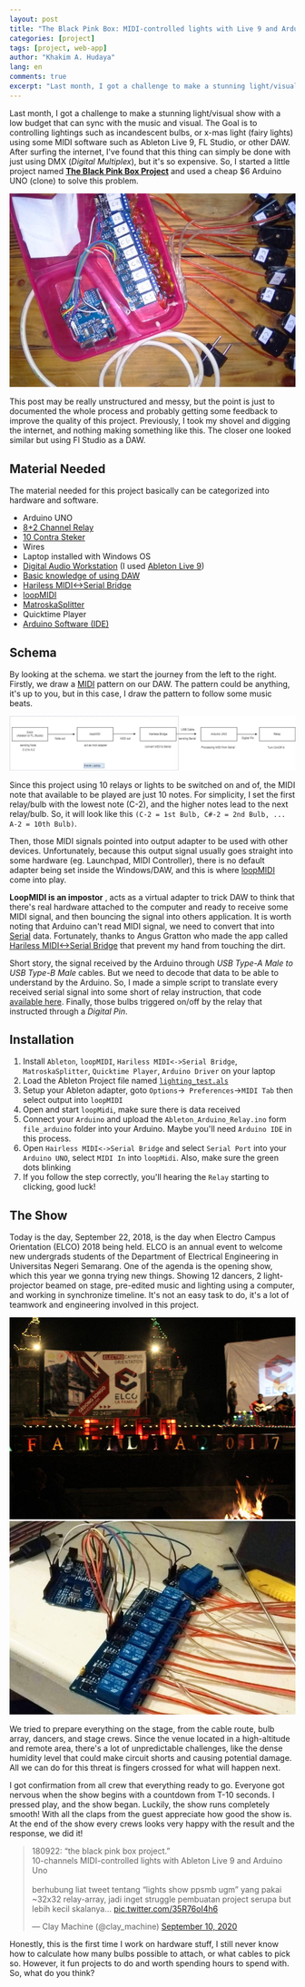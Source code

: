 ```yaml
---
layout: post
title: "The Black Pink Box: MIDI-controlled lights with Live 9 and Arduino"
categories: [project]
tags: [project, web-app]
author: "Khakim A. Hudaya"
lang: en
comments: true
excerpt: "Last month, I got a challenge to make a stunning light/visual show with a low budget that can sync with the music and visual. The Goal is to controlling lightings such as incandescent bulbs, or x-mas light (fairy lights) using some MIDI software such as Ableton Live 9, FL Studio, or other DAW. After surfing the internet, I've found that this thing can simply be done with just using DMX (Digital Multiplex), but it's so expensive. So, I started a little project named The Black Pink Box Project and used a cheap $6 Arduino UNO (clone) to solve this problem."
---
```


Last month, I got a challenge to make a stunning light/visual show with a low budget that can sync with the music and visual. The Goal is to controlling lightings such as incandescent bulbs, or x-mas light (fairy lights) using some MIDI software such as Ableton Live 9, FL Studio, or other DAW. After surfing the internet, I've found that this thing can simply be done with just using DMX (*Digital Multiplex*), but it's so expensive. So, I started a little project named [**The Black Pink Box Project**](https://github.com/elybin/Black-Pink-Box) and used a cheap $6 Arduino UNO (clone) to solve this problem. 

<img src="/assets/img/blog/theblackpinkbox_003.jpg" title="The Black Pink Box Project — 10-channels MIDI-controlled lights with Ableton Live 9 and Arduino Uno">

This post may be really unstructured and messy, but the point is just to documented the whole process and probably getting some feedback to improve the quality of this project. Previously, I took my shovel and digging the internet, and nothing making something like this. The closer one looked similar but using Fl Studio as a DAW. 

## Material Needed
The material needed for this project basically can be categorized into hardware and software. 
- Arduino UNO
- [8+2 Channel Relay](https://bl.app.link/T9K1deSIsQ)
- [10 Contra Steker](https://kabelnym.com/shop/brand-series/broco-series/kontra-steker-hitam-broco-334n/)
- Wires
- Laptop installed with Windows OS
- [Digital Audio Workstation](https://en.wikipedia.org/wiki/Digital_audio_workstation) (I used [Ableton Live 9](https://www.ableton.com/en/trial/))
- [Basic knowledge of using DAW](https://www.youtube.com/watch?v=1QPQoZGAA88)
- [Hariless MIDI<->Serial Bridge](http://projectgus.github.com/hairless-midiserial)
- [loopMIDI](https://www.tobias-erichsen.de/software/loopmidi.html)
- [MatroskaSplitter](http://www.free-codecs.com/download/matroska_splitter.htm)
- Quicktime Player
- [Arduino Software (IDE)](https://www.arduino.cc/en/Main/Software)

## Schema
By looking at the schema. we start the journey from the left to the right. Firstly, we draw a [MIDI](https://en.wikipedia.org/wiki/MIDI) pattern on our DAW. The pattern could be anything, it's up to you, but in this case, I draw the pattern to follow some music beats.


<img src="/assets/img/blog/theblackpinkbox_004_2.jpg" title="In the nutshell schema of The Black Pink Box">


Since this project using 10 relays or lights to be switched on and of, the MIDI note that available to be played are just 10 notes. For simplicity, I set the first relay/bulb with the lowest note (C-2), and the higher notes lead to the next relay/bulb. So, it will look like this `(C-2 = 1st Bulb, C#-2 = 2nd Bulb, ... A-2 = 10th Bulb)`.

Then, those MIDI signals pointed into output adapter to be used with other devices. Unfortunately, because this output signal usually goes straight into some hardware (eg. Launchpad, MIDI Controller), there is no default adapter being set inside the Windows/DAW, and this is where [loopMIDI](https://www.tobias-erichsen.de/software/loopmidi.html)  come into play.

**LoopMIDI is an impostor** , acts as a virtual adapter to trick DAW to think that there's real hardware attached to the computer and ready to receive some MIDI signal, and then bouncing the signal into others application. It is worth noting that Arduino can't read MIDI signal,  we need to convert that into [Serial](https://en.wikipedia.org/wiki/Serial_communication) data. Fortunately, thanks to Angus Gratton who made the app called [Hariless MIDI<->Serial Bridge](http://projectgus.github.com/hairless-midiserial) that prevent my hand from touching the dirt. 

Short story, the signal received by the Arduino through *USB Type-A Male to USB Type-B Male* cables. But we need to decode that data to be able to understand by the Arduino. So, I made a simple script to translate every received serial signal into some short of relay instruction, that code [available here](https://github.com/elybin/Black-Pink-Box/blob/master/file_arduino/Ableton_Arduino_Relay.ino). Finally, those bulbs triggered on/off by the relay that instructed through a *Digital Pin*.
  
## Installation
1. Install `Ableton`, `loopMIDI`, `Hariless MIDI<->Serial Bridge`, `MatroskaSplitter`,  `Quicktime Player`, `Arduino Driver` on your laptop
2. Load the Ableton Project file named [`lighting_test.als`](https://github.com/elybin/Black-Pink-Box) 
3. Setup your Ableton adapter, goto `Options`->` Preferences`->`MIDI Tab` then select output into `loopMIDI`
4. Open and start `loopMidi`, make sure there is data received
5. Connect your `Arduino` and upload the `Ableton_Arduino_Relay.ino` form `file_arduino` folder into your Arduino. Maybe you'll need `Arduino IDE` in this process.
6. Open `Hairless MIDI<->Serial Bridge` and select `Serial Port` into your `Arduino UNO`, select `MIDI In` into `loopMidi`. Also, make sure the green dots blinking
7. If you follow the step correctly, you'll hearing the `Relay` starting to clicking, good luck!

## The Show 
Today is the day, September 22, 2018, is the day when Electro Campus Orientation (ELCO) 2018 being held. ELCO is an annual event to welcome new undergrads students of the Department of Electrical Engineering in Universitas Negeri Semarang. One of the agenda is the opening show, which this year we gonna trying new things. Showing 12 dancers, 2 light-projector beamed on stage, pre-edited music and lighting using a computer, and working in synchronize timeline. It's not an easy task to do, it's a lot of teamwork and engineering involved in this project.

<img src="/assets/img/blog/theblackpinkbox_001.jpeg" title="ELCO held in Gedong Songo, Semarang — I still looking for image from 2018 this one is 2017">

<img src="/assets/img/blog/theblackpinkbox_002_2.jpg" title="Closer look of the circuit, look at those cables! it's cool, isn't it?">

We tried to prepare everything on the stage,  from the cable route, bulb array, dancers, and stage crews. Since the venue located in a high-altitude and remote area, there's a lot of unpredictable challenges, like the dense humidity level that could make circuit shorts and causing potential damage.  All we can do for this threat is fingers crossed for what will happen next. 

I got confirmation from all crew that everything ready to go.  Everyone got nervous when the show begins with a countdown from T-10 seconds. I pressed play, and the show began. Luckily, the show runs completely smooth! With all the claps from the guest appreciate how good the show is. At the end of the show every crews looks very happy with the result and the response, we did it! 

<div class="tweet-container">
<blockquote class="twitter-tweet"><p lang="in" dir="ltr">180922: “the black pink box project.” <br>10-channels MIDI-controlled lights with Ableton Live 9 and Arduino Uno<br><br>berhubung liat tweet tentang “lights show ppsmb ugm” yang pakai ~32x32 relay-array, jadi inget struggle pembuatan project serupa but lebih kecil skalanya... <a href="https://t.co/35R76oI4h6">pic.twitter.com/35R76oI4h6</a></p>&mdash; Clay Machine (@clay_machine) <a href="https://twitter.com/clay_machine/status/1303938295122989058?ref_src=twsrc%5Etfw">September 10, 2020</a></blockquote> <script async src="https://platform.twitter.com/widgets.js" charset="utf-8"></script>
</div>

Honestly, this is the first time I work on hardware stuff, I still never know how to calculate how many bulbs possible to attach, or what cables to pick so. However, it fun projects to do and worth spending hours to spend with. So, what do you think?


